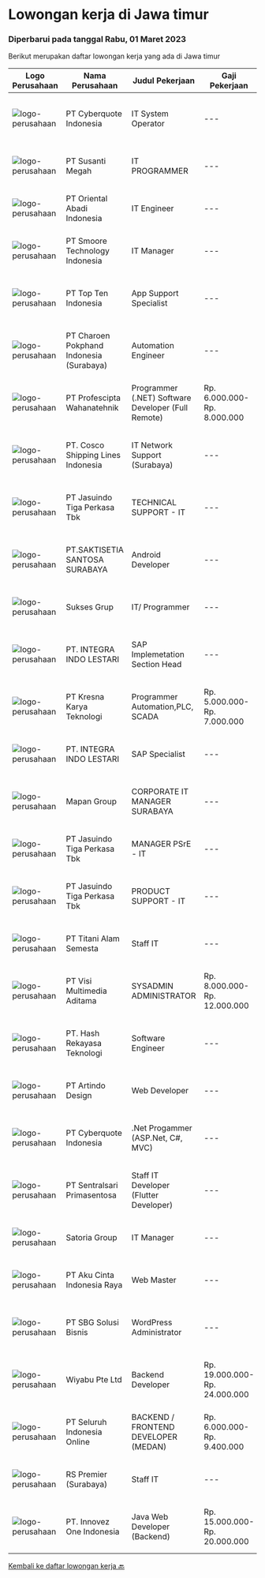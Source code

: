 
  # Lowongan kerja di Jawa timur

  ### Diperbarui pada tanggal Rabu, 01 Maret 2023

  Berikut merupakan daftar lowongan kerja yang ada di Jawa timur

  |Logo Perusahaan | Nama Perusahaan | Judul Pekerjaan | Gaji Pekerjaan | Lokasi | Deskripsi | Tanggal diunggah | Pranala |
  | -------------- | --------------- | --------------- | --------- | --------- | -------------- | ------- | ----------- |
  |![logo-perusahaan](https://image-service-cdn.seek.com.au/5e0de12e9b5a618691961880926bcdb645e26350/ee4dce1061f3f616224767ad58cb2fc751b8d2dc)|PT Cyberquote Indonesia|IT System Operator|---|Surabaya|Job Descriptions: Providing daily support including system health check, batch processing, and data backup handling Monitoring system status and...|Selasa, 28 Februari 2023|https://www.jobstreet.co.id/id/job/it-system-operator-4243260?token=0~0f374911-742f-4b63-90eb-7cd8dda2ab39&sectionRank=1&jobId=jobstreet-id-job-4243260|
|![logo-perusahaan](https://image-service-cdn.seek.com.au/a4bd21e797144fdcfd88d8631ab922a4fd37415e/ee4dce1061f3f616224767ad58cb2fc751b8d2dc)|PT Susanti Megah|IT PROGRAMMER|---|Surabaya|TANGGUNG JAWAB &amp; TUGAS UTAMA:  Membuat dan memelihara semua program yang berjalan dalam ERP (SAP Business One) Memastikan program SAP terintegrasi...|Senin, 27 Februari 2023|https://www.jobstreet.co.id/id/job/it-programmer-4240086?token=0~0f374911-742f-4b63-90eb-7cd8dda2ab39&sectionRank=2&jobId=jobstreet-id-job-4240086|
|![logo-perusahaan](https://image-service-cdn.seek.com.au/6457b40fb2f3084ede92efd4b691064a8e250782/ee4dce1061f3f616224767ad58cb2fc751b8d2dc)|PT Oriental Abadi Indonesia|IT Engineer|---|Surabaya|Requirements: Education degree on Management Informatic / Information Technology Understand programming language: PHP, Java Script Understand IT...|Selasa, 28 Februari 2023|https://www.jobstreet.co.id/id/job/it-engineer-4242298?token=0~0f374911-742f-4b63-90eb-7cd8dda2ab39&sectionRank=3&jobId=jobstreet-id-job-4242298|
|![logo-perusahaan](https://image-service-cdn.seek.com.au/9ff657f6188c16cd9fbd7b0f8ff7935a61b67eb4/ee4dce1061f3f616224767ad58cb2fc751b8d2dc)|PT Smoore Technology Indonesia|IT Manager|---|Jawa Timur|Responsibilities and Duties Responsible for the overall planning, design and implementation of IT field in overseas (Indonesia) base. Responsible for...|Selasa, 28 Februari 2023|https://www.jobstreet.co.id/id/job/it-manager-4242210?token=0~0f374911-742f-4b63-90eb-7cd8dda2ab39&sectionRank=4&jobId=jobstreet-id-job-4242210|
|![logo-perusahaan](https://image-service-cdn.seek.com.au/8e86fff3c70facef1203342ab142b3d7d881f1e2/ee4dce1061f3f616224767ad58cb2fc751b8d2dc)|PT Top Ten Indonesia|App Support Specialist|---|Surabaya|PT. TOP TEN INDONESIA, sangat percaya bahwa keluarga tidak hanya muncul dari ikatan darah saja, namun rasa SALING PERCAYA, KETERBUKAAN dan KERJASAMA...|Selasa, 28 Februari 2023|https://www.jobstreet.co.id/id/job/app-support-specialist-4243228?token=0~0f374911-742f-4b63-90eb-7cd8dda2ab39&sectionRank=5&jobId=jobstreet-id-job-4243228|
|![logo-perusahaan](https://image-service-cdn.seek.com.au/4b4c29b8a55b230a17846e954f7b9007b2959d5e/ee4dce1061f3f616224767ad58cb2fc751b8d2dc)|PT Charoen Pokphand Indonesia (Surabaya)|Automation Engineer|---|Sidoarjo|Perancangan program baru Pengembangan program yang sudah ada Maintenance bahwa program yang ada selalu update (jika ada mesin baru, dipastikan juga...|Selasa, 28 Februari 2023|https://www.jobstreet.co.id/id/job/automation-engineer-4243205?token=0~0f374911-742f-4b63-90eb-7cd8dda2ab39&sectionRank=6&jobId=jobstreet-id-job-4243205|
|![logo-perusahaan](https://image-service-cdn.seek.com.au/4663f64cab4371d33d6297cc71eeb065c9b02be8/ee4dce1061f3f616224767ad58cb2fc751b8d2dc)|PT Profescipta Wahanatehnik|Programmer (.NET)  Software Developer (Full Remote)|Rp. 6.000.000-Rp. 8.000.000|Jakarta Raya|Responsibilities : Full Remote. Any candidates across Indonesia are welcome, Develop efficient code based on Functional requirements from business...|Selasa, 28 Februari 2023|https://www.jobstreet.co.id/id/job/programmer-.net-software-developer-full-remote-4243478?token=0~0f374911-742f-4b63-90eb-7cd8dda2ab39&sectionRank=7&jobId=jobstreet-id-job-4243478|
|![logo-perusahaan](https://image-service-cdn.seek.com.au/8de3a095faf67a2bce71e8b1377f1be1060f04d9/ee4dce1061f3f616224767ad58cb2fc751b8d2dc)|PT. Cosco Shipping Lines Indonesia|IT Network Support (Surabaya)|---|Surabaya|Requirements: Diploma or Bachelor Degree from reputable university (GPA minimum 3.00) Having experience relevant to this role will be advantage...|Jumat, 24 Februari 2023|https://www.jobstreet.co.id/id/job/it-network-support-surabaya-4239315?token=0~0f374911-742f-4b63-90eb-7cd8dda2ab39&sectionRank=8&jobId=jobstreet-id-job-4239315|
|![logo-perusahaan](https://image-service-cdn.seek.com.au/f9cd043f1011fee386470591649d3e30b502df59/ee4dce1061f3f616224767ad58cb2fc751b8d2dc)|PT Jasuindo Tiga Perkasa Tbk|TECHNICAL SUPPORT - IT|---|Sidoarjo|KUALIFIKASI : Pendidikan minimal D3/S1 Teknik Informatika Pengalaman minimal 1 tahun di bidang yang sama...|Jumat, 24 Februari 2023|https://www.jobstreet.co.id/id/job/technical-support-it-4238775?token=0~0f374911-742f-4b63-90eb-7cd8dda2ab39&sectionRank=9&jobId=jobstreet-id-job-4238775|
|![logo-perusahaan](https://image-service-cdn.seek.com.au/a0a5fe1ed561974bfd46aad3e2a3f1c717f32609/ee4dce1061f3f616224767ad58cb2fc751b8d2dc)|PT.SAKTISETIA SANTOSA SURABAYA|Android Developer|---|Surabaya|Deskripsi Pekerjaan Melakukan Pemeliharaan dan Pengembangan Aplikasi Baru Sesuai Kebutuhan Perusahaan Melakukan desain dan pengembangan laporan untuk...|Selasa, 28 Februari 2023|https://www.jobstreet.co.id/id/job/android-developer-4221366?token=0~0f374911-742f-4b63-90eb-7cd8dda2ab39&sectionRank=10&jobId=jobstreet-id-job-4221366|
|![logo-perusahaan](https://image-service-cdn.seek.com.au/85dc8f1c12b766d0c0b3fbd7544f0a5bf3da490f/ee4dce1061f3f616224767ad58cb2fc751b8d2dc)|Sukses Grup|IT/ Programmer|---|Surabaya|Kualifikasi : Pendidikan minimal S1 Informatika Komputer Sistem Informasi Menguasai bahasa pemograman minimal PHP dan MySQL Disiplin,Teliti dan...|Sabtu, 25 Februari 2023|https://www.jobstreet.co.id/id/job/it-programmer-4239550?token=0~0f374911-742f-4b63-90eb-7cd8dda2ab39&sectionRank=11&jobId=jobstreet-id-job-4239550|
|![logo-perusahaan](https://image-service-cdn.seek.com.au/0ebbbe6a6caf028102b53689562dd6d2fc3a4e2f/ee4dce1061f3f616224767ad58cb2fc751b8d2dc)|PT. INTEGRA INDO LESTARI|SAP Implemetation Section Head|---|Sidoarjo|Role: SAP implementation LeadAs the team leader for SAP implementation, the role will involve the following responsibilities: Leading the SAP...|Selasa, 28 Februari 2023|https://www.jobstreet.co.id/id/job/sap-implemetation-section-head-4243275?token=0~0f374911-742f-4b63-90eb-7cd8dda2ab39&sectionRank=12&jobId=jobstreet-id-job-4243275|
|![logo-perusahaan](https://image-service-cdn.seek.com.au/17b56d923232afaa0016f7a93d564cd83cd20dc4/ee4dce1061f3f616224767ad58cb2fc751b8d2dc)|PT Kresna Karya Teknologi|Programmer Automation,PLC, SCADA|Rp. 5.000.000-Rp. 7.000.000|Surabaya|Education or skil required : Bachelor of Electrical Engineering (S1) 3 years experience Bachelor of Mechatronic Engineering (S1) Intermediate in...|Senin, 27 Februari 2023|https://www.jobstreet.co.id/id/job/programmer-automation-plc-scada-4240378?token=0~0f374911-742f-4b63-90eb-7cd8dda2ab39&sectionRank=13&jobId=jobstreet-id-job-4240378|
|![logo-perusahaan](https://image-service-cdn.seek.com.au/ce48098eb163b0aa5e892005a44de0c24b0d006a/ee4dce1061f3f616224767ad58cb2fc751b8d2dc)|PT. INTEGRA INDO LESTARI|SAP Specialist|---|Sidoarjo|Role: Work closely with business stakeholders to understand their requirements and map their business processes to SAP. Create the functional...|Selasa, 28 Februari 2023|https://www.jobstreet.co.id/id/job/sap-specialist-4243280?token=0~0f374911-742f-4b63-90eb-7cd8dda2ab39&sectionRank=14&jobId=jobstreet-id-job-4243280|
|![logo-perusahaan](https://image-service-cdn.seek.com.au/470a7d61d5a3399f6ba34f865cbcf7a9dc2e3fc5/ee4dce1061f3f616224767ad58cb2fc751b8d2dc)|Mapan Group|CORPORATE IT MANAGER SURABAYA|---|Jawa Timur|Merencanakan strategi implementasi atas kebijakan perusahaan Memastikan semua sistem IT dapat berjalan dengan lancar Memonitor pelaksanaan strategi...|Kamis, 23 Februari 2023|https://www.jobstreet.co.id/id/job/corporate-it-manager-surabaya-4236338?token=0~0f374911-742f-4b63-90eb-7cd8dda2ab39&sectionRank=15&jobId=jobstreet-id-job-4236338|
|![logo-perusahaan](https://image-service-cdn.seek.com.au/f9cd043f1011fee386470591649d3e30b502df59/ee4dce1061f3f616224767ad58cb2fc751b8d2dc)|PT Jasuindo Tiga Perkasa Tbk|MANAGER PSrE - IT|---|Sidoarjo|KUALIFIKASI : Pendidikan minimal S1 Ilmu Komputer/ Teknik Informatika / Manajemen Informatika / Teknologi Informasi / Teknik Elektro Memiliki salah...|Kamis, 23 Februari 2023|https://www.jobstreet.co.id/id/job/manager-psre-it-4216458?token=0~0f374911-742f-4b63-90eb-7cd8dda2ab39&sectionRank=16&jobId=jobstreet-id-job-4216458|
|![logo-perusahaan](https://image-service-cdn.seek.com.au/f9cd043f1011fee386470591649d3e30b502df59/ee4dce1061f3f616224767ad58cb2fc751b8d2dc)|PT Jasuindo Tiga Perkasa Tbk|PRODUCT SUPPORT - IT|---|Sidoarjo|KUALIFIKASI : Pendidikan minimal S1/D3 Teknik Informatika/ Teknik Komputer/Teknik Elektro Pengalaman minimal 1 tahun dalam bidang hardware Diutamakan...|Kamis, 23 Februari 2023|https://www.jobstreet.co.id/id/job/product-support-it-4237285?token=0~0f374911-742f-4b63-90eb-7cd8dda2ab39&sectionRank=17&jobId=jobstreet-id-job-4237285|
|![logo-perusahaan](https://image-service-cdn.seek.com.au/3650e4ea5cf15ff06b6cedba6caa19766b68c3ef/ee4dce1061f3f616224767ad58cb2fc751b8d2dc)|PT Titani Alam Semesta|Staff IT|---|Surabaya|Maximum age 30 years old. Minimum Bachelor Degree - Informatika GPA 3.0 Sedikit Mandarin. Pengalaman dibidang IT minimal 4 tahun. Requirement:...|Rabu, 22 Februari 2023|https://www.jobstreet.co.id/id/job/staff-it-4234966?token=0~0f374911-742f-4b63-90eb-7cd8dda2ab39&sectionRank=18&jobId=jobstreet-id-job-4234966|
|![logo-perusahaan](https://image-service-cdn.seek.com.au/b8528c389ba1b59ec14f571684d5a518b5b2a7b1/ee4dce1061f3f616224767ad58cb2fc751b8d2dc)|PT Visi Multimedia Aditama|SYSADMIN ADMINISTRATOR|Rp. 8.000.000-Rp. 12.000.000|Malang|PT Visi Multimedia Aditama is a fast-growing multinational IT company that focuses on providing various IT services, building web-based application,...|Kamis, 23 Februari 2023|https://www.jobstreet.co.id/id/job/sysadmin-administrator-4237382?token=0~0f374911-742f-4b63-90eb-7cd8dda2ab39&sectionRank=19&jobId=jobstreet-id-job-4237382|
|![logo-perusahaan](https://image-service-cdn.seek.com.au/31bce35c8f86e1cee7d4746c088443d184a0881c/ee4dce1061f3f616224767ad58cb2fc751b8d2dc)|PT. Hash Rekayasa Teknologi|Software Engineer|---|Malang|Job Summaryproblem solver - team player - lifelong learnerTanggung Jawab Menulis kode yang fungsional dan teruji, serta dapat dipahami oleh rekan...|Sabtu, 25 Februari 2023|https://www.jobstreet.co.id/id/job/software-engineer-4219881?token=0~0f374911-742f-4b63-90eb-7cd8dda2ab39&sectionRank=20&jobId=jobstreet-id-job-4219881|
|![logo-perusahaan](https://image-service-cdn.seek.com.au/968666004cb0d3889a51ef669c657e8b03c4c779/ee4dce1061f3f616224767ad58cb2fc751b8d2dc)|PT Artindo Design|Web Developer|---|Jawa Timur|Ø Membuat aplikasi web dengan menggunakan framework LaravelØ Pernah menggunakan PHP, HTML, CSS, Bootstrap, Java ScriptØ Pernah menggunakan database...|Jumat, 24 Februari 2023|https://www.jobstreet.co.id/id/job/web-developer-4225413?token=0~0f374911-742f-4b63-90eb-7cd8dda2ab39&sectionRank=21&jobId=jobstreet-id-job-4225413|
|![logo-perusahaan](https://image-service-cdn.seek.com.au/5e0de12e9b5a618691961880926bcdb645e26350/ee4dce1061f3f616224767ad58cb2fc751b8d2dc)|PT Cyberquote Indonesia|.Net Progammer (ASP.Net, C#, MVC)|---|Surabaya|Responsibilities: Design, develop and maintain applications in a reusable and easy to change manner to support business growth. Develop and maintain...|Sabtu, 25 Februari 2023|https://www.jobstreet.co.id/id/job/.net-progammer-asp.net-c-mvc-4219620?token=0~0f374911-742f-4b63-90eb-7cd8dda2ab39&sectionRank=22&jobId=jobstreet-id-job-4219620|
|![logo-perusahaan](https://image-service-cdn.seek.com.au/4c4a8d71d2f9e60716e675640cdc9b3790b9a8dc/ee4dce1061f3f616224767ad58cb2fc751b8d2dc)|PT Sentralsari Primasentosa|Staff IT Developer (Flutter Developer)|---|Sidoarjo|Usia maksimal 30 tahun D3 / S1 Teknik Informatika Memahami dan berpengalaman dalam mendevelop dengan bahasa pemrograman Dart (Flutter) Menguasai T-SQL...|Kamis, 23 Februari 2023|https://www.jobstreet.co.id/id/job/staff-it-developer-flutter-developer-4224647?token=0~0f374911-742f-4b63-90eb-7cd8dda2ab39&sectionRank=23&jobId=jobstreet-id-job-4224647|
|![logo-perusahaan](https://image-service-cdn.seek.com.au/5d4519f59a36720e634ace9c5b5048b1bda0c7d3/ee4dce1061f3f616224767ad58cb2fc751b8d2dc)|Satoria Group|IT Manager|---|Surabaya|Deskripsi pekerjaan: Merencanakan strategi implementasi atas kebijakan perusahaan Memastikan semua sistem IT dapat berjalan dengan lancar Memonitor...|Selasa, 21 Februari 2023|https://www.jobstreet.co.id/id/job/it-manager-4233400?token=0~0f374911-742f-4b63-90eb-7cd8dda2ab39&sectionRank=24&jobId=jobstreet-id-job-4233400|
|![logo-perusahaan](https://image-service-cdn.seek.com.au/0eebd53f1833707950d51d6fd57164cd99df5079/ee4dce1061f3f616224767ad58cb2fc751b8d2dc)|PT Aku Cinta Indonesia Raya|Web Master|---|Surabaya|Job Description: Development of websites on a WordPress-based platform Updating and maintaining existing WordPress websites, including content...|Jumat, 24 Februari 2023|https://www.jobstreet.co.id/id/job/web-master-4225347?token=0~0f374911-742f-4b63-90eb-7cd8dda2ab39&sectionRank=25&jobId=jobstreet-id-job-4225347|
|![logo-perusahaan](https://image-service-cdn.seek.com.au/f820d36a8e416d7a4c2783ec051002404d9ab8a9/ee4dce1061f3f616224767ad58cb2fc751b8d2dc)|PT SBG Solusi Bisnis|WordPress Administrator|---|Surabaya|Job Highlights Career growth and advancement Positive working environment Comprehensive employee benefits  Responsibilities: Perform installation,...|Jumat, 24 Februari 2023|https://www.jobstreet.co.id/id/job/wordpress-administrator-4238799?token=0~0f374911-742f-4b63-90eb-7cd8dda2ab39&sectionRank=26&jobId=jobstreet-id-job-4238799|
|![logo-perusahaan](https://image-service-cdn.seek.com.au/e13756199e756316cd8d6e825606ffddc7a55513/ee4dce1061f3f616224767ad58cb2fc751b8d2dc)|Wiyabu Pte Ltd|Backend Developer|Rp. 19.000.000-Rp. 24.000.000|Bali|Jonajo Consulting LLC is a software development firm located in the heart of Silicon Valley, California. We specialize in developing AI-powered mobile...|Kamis, 23 Februari 2023|https://www.jobstreet.co.id/id/job/backend-developer-10479124/origin/sg?token=0~0f374911-742f-4b63-90eb-7cd8dda2ab39&sectionRank=27&jobId=jobstreet-sg-job-10479124|
|![logo-perusahaan](https://image-service-cdn.seek.com.au/c768f0670f8f8212da7de609b6af9d0b2e5134cc/ee4dce1061f3f616224767ad58cb2fc751b8d2dc)|PT Seluruh Indonesia Online|BACKEND / FRONTEND DEVELOPER (MEDAN)|Rp. 6.000.000-Rp. 9.400.000|Aceh|Memiliki pengalaman leadership sebagai Manager sebelumnya.Back End Engineer1. Memiliki pengalaman dalam membangun RESTful APIs2. Menguasai bahasa...|Kamis, 23 Februari 2023|https://www.jobstreet.co.id/id/job/backend-frontend-developer-medan-4237176?token=0~0f374911-742f-4b63-90eb-7cd8dda2ab39&sectionRank=28&jobId=jobstreet-id-job-4237176|
|![logo-perusahaan](https://i.ibb.co/sqvTCh9/112815900-stock-vector-no-image-available-icon-flat-vector.webp)|RS Premier (Surabaya)|Staff IT|---|Surabaya|Kualifikasi Pekerjaan : Bachelor Degree of Information System/information Engineering Have Experience: PHP Program &amp; SQL Server (Programmer)....|Senin, 27 Februari 2023|https://www.jobstreet.co.id/id/job/staff-it-4240175?token=0~0f374911-742f-4b63-90eb-7cd8dda2ab39&sectionRank=29&jobId=jobstreet-id-job-4240175|
|![logo-perusahaan](https://image-service-cdn.seek.com.au/5ac1ce894c015b4831ba1d1458ad5a1b4e630a93/ee4dce1061f3f616224767ad58cb2fc751b8d2dc)|PT. Innovez One Indonesia|Java Web Developer (Backend)|Rp. 15.000.000-Rp. 20.000.000|Jakarta Raya|We are looking for a dynamic and talented Java Full-Stack Developer with strong OOAD background to join our global team. You will work in a SCRUM team...|Sabtu, 25 Februari 2023|https://www.jobstreet.co.id/id/job/java-web-developer-backend-4220757?token=0~0f374911-742f-4b63-90eb-7cd8dda2ab39&sectionRank=30&jobId=jobstreet-id-job-4220757|


  [Kembali ke daftar lowongan kerja 🔙](../README.md#daftar-lowongan-kerja)
  
